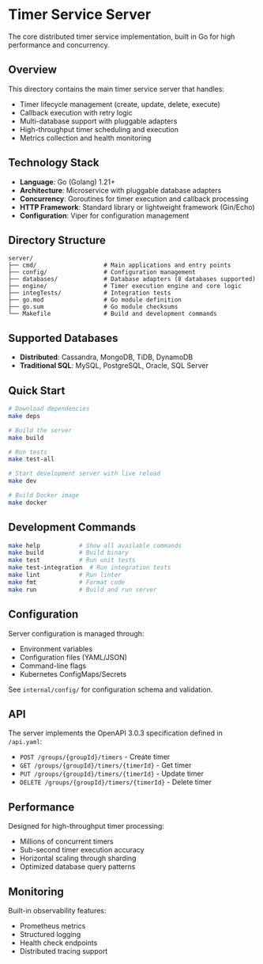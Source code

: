 # Timer Service Server

The core distributed timer service implementation, built in Go for high performance and concurrency.

## Overview

This directory contains the main timer service server that handles:
- Timer lifecycle management (create, update, delete, execute)
- Callback execution with retry logic
- Multi-database support with pluggable adapters
- High-throughput timer scheduling and execution
- Metrics collection and health monitoring

## Technology Stack

- **Language**: Go (Golang) 1.21+
- **Architecture**: Microservice with pluggable database adapters
- **Concurrency**: Goroutines for timer execution and callback processing
- **HTTP Framework**: Standard library or lightweight framework (Gin/Echo)
- **Configuration**: Viper for configuration management

## Directory Structure

```
server/
├── cmd/                   # Main applications and entry points
├── config/                # Configuration management
├── databases/             # Database adapters (8 databases supported)
├── engine/                # Timer execution engine and core logic
├── integTests/            # Integration tests
├── go.mod                 # Go module definition
├── go.sum                 # Go module checksums
└── Makefile               # Build and development commands
```

## Supported Databases

- **Distributed**: Cassandra, MongoDB, TiDB, DynamoDB
- **Traditional SQL**: MySQL, PostgreSQL, Oracle, SQL Server

## Quick Start

```bash
# Download dependencies
make deps

# Build the server
make build

# Run tests
make test-all

# Start development server with live reload
make dev

# Build Docker image
make docker
```

## Development Commands

```bash
make help           # Show all available commands
make build          # Build binary
make test           # Run unit tests
make test-integration  # Run integration tests
make lint           # Run linter
make fmt            # Format code
make run            # Build and run server
```

## Configuration

Server configuration is managed through:
- Environment variables
- Configuration files (YAML/JSON)
- Command-line flags
- Kubernetes ConfigMaps/Secrets

See `internal/config/` for configuration schema and validation.

## API

The server implements the OpenAPI 3.0.3 specification defined in `/api.yaml`:
- `POST /groups/{groupId}/timers` - Create timer
- `GET /groups/{groupId}/timers/{timerId}` - Get timer
- `PUT /groups/{groupId}/timers/{timerId}` - Update timer
- `DELETE /groups/{groupId}/timers/{timerId}` - Delete timer

## Performance

Designed for high-throughput timer processing:
- Millions of concurrent timers
- Sub-second timer execution accuracy
- Horizontal scaling through sharding
- Optimized database query patterns

## Monitoring

Built-in observability features:
- Prometheus metrics
- Structured logging
- Health check endpoints
- Distributed tracing support 